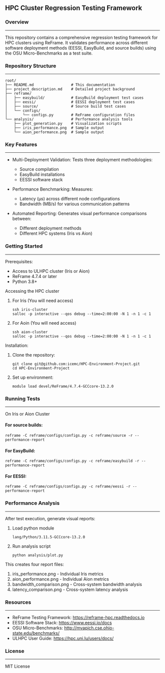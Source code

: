 ## HPC Cluster Regression Testing Framework

### Overview
--------
This repository contains a comprehensive regression testing framework for HPC clusters using ReFrame. It validates performance across different software deployment methods (EESSI, EasyBuild, and source builds) using the OSU Micro-Benchmarks as a test suite.

### Repository Structure
--------------------

```text
root/
├── README.md                 # This documentation
├── project_description.md    # Detailed project background
├── reframe/
│   ├── easybuild/            # EasyBuild deployment test cases
│   ├── eessi/                # EESSI deployment test cases
│   ├── source/               # Source build test cases
│   └── configs/
│       └── configs.py        # ReFrame configuration files
└── analysis/                 # Performance analysis tools
    ├── plot_generation.py    # Visualization scripts
    ├── iris_performance.png  # Sample output
    └── aion_performance.png  # Sample output
```

### Key Features
------------
- Multi-Deployment Validation: Tests three deployment methodologies:
  * Source compilation
  * EasyBuild installations
  * EESSI software stack

- Performance Benchmarking: Measures:
  * Latency (µs) across different node configurations
  * Bandwidth (MB/s) for various communication patterns

- Automated Reporting: Generates visual performance comparisons between:
  * Different deployment methods
  * Different HPC systems (Iris vs Aion)

### Getting Started
---------------
Prerequisites:
- Access to ULHPC cluster (Iris or Aion)
- ReFrame 4.7.4 or later
- Python 3.8+

Accessing the HPC cluster
1. For Iris (You will need access) 
    ``` 
    ssh iris-cluster
    salloc -p interactive --qos debug --time=2:00:00 -N 1 -n 1 -c 1
    ```
2. For Aoin (You will need access) 
    ``` 
    ssh aion-cluster
    salloc -p interactive --qos debug --time=2:00:00 -N 1 -n 1 -c 1
    ```
Installation:
1. Clone the repository:
   ```
   git clone git@github.com:icemc/HPC-Environment-Project.git
   cd HPC-Environment-Project
   ```

2. Set up environment:
   ```
   module load devel/ReFrame/4.7.4-GCCcore-13.2.0
   ```

### Running Tests
------------
On Iris or Aion Cluster

#### For source builds:
```
reframe -C reframe/configs/configs.py -c reframe/source -r --performance-report
```

#### For EasyBuild:
```
reframe -C reframe/configs/configs.py -c reframe/easybuild -r --performance-report
```
#### For EESSI:
```
reframe -C reframe/configs/configs.py -c reframe/eessi -r --performance-report
```

### Performance Analysis
-------------------
After test execution, generate visual reports:

1. Load python module
    ```
    lang/Python/3.11.5-GCCcore-13.2.0
    ```
2. Run analysis script
    ```
    python analysis/plot.py
    ```

This creates four report files:
1. iris_performance.png - Individual Iris metrics
2. aion_performance.png - Individual Aion metrics
3. bandwidth_comparison.png - Cross-system bandwidth analysis
4. latency_comparison.png - Cross-system latency analysis


### Resources
-------------
- ReFrame Testing Framework: https://reframe-hpc.readthedocs.io
- EESSI Software Stack: https://www.eessi.io/docs
- OSU Micro-Benchmarks: http://mvapich.cse.ohio-state.edu/benchmarks/
- ULHPC User Guide: https://hpc.uni.lu/users/docs/


### License
-------
MIT License